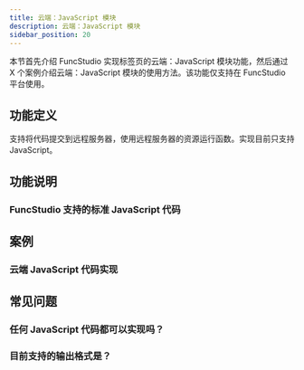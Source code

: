 ```yaml
---
title: 云端：JavaScript 模块
description: 云端：JavaScript 模块
sidebar_position: 20
---
```


本节首先介绍 FuncStudio 实现标签页的云端：JavaScript 模块功能，然后通过 X 个案例介绍云端：JavaScript 模块的使用方法。该功能仅支持在 FuncStudio 平台使用。

## 功能定义

支持将代码提交到远程服务器，使用远程服务器的资源运行函数。实现目前只支持 JavaScript。

## 功能说明

### FuncStudio 支持的标准 JavaScript 代码

## 案例

### 云端 JavaScript 代码实现

## 常见问题

### 任何 JavaScript 代码都可以实现吗？

### 目前支持的输出格式是？